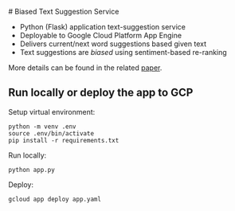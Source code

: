 # Biased Text Suggestion Service

* Python (Flask) application text-suggestion service
* Deployable to Google Cloud Platform App Engine
* Delivers current/next word suggestions based given text
* Text suggestions are *biased* using sentiment-based re-ranking

More details can be found in the related [paper](https://aclanthology.org/2021.hcinlp-1.17.pdf).

## Run locally or deploy the app to GCP
Setup virtual environment:
```
python -m venv .env
source .env/bin/activate
pip install -r requirements.txt
```
Run locally:
```
python app.py
```
Deploy:
```
gcloud app deploy app.yaml
```
